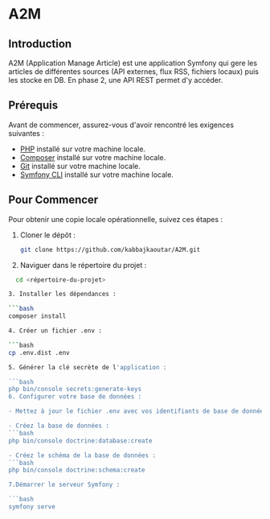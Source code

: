 # A2M

## Introduction
A2M (Application Manage Article) est une application Symfony qui gere les articles de différentes sources (API externes, flux RSS, fichiers locaux) puis les stocke en DB. En phase 2, une API REST permet d'y accéder.
## Prérequis
Avant de commencer, assurez-vous d'avoir rencontré les exigences suivantes :

- [PHP](https://www.php.net/) installé sur votre machine locale.
- [Composer](https://getcomposer.org/) installé sur votre machine locale.
- [Git](https://git-scm.com/) installé sur votre machine locale.
- [Symfony CLI](https://symfony.com/download) installé sur votre machine locale.

## Pour Commencer

Pour obtenir une copie locale opérationnelle, suivez ces étapes :

1. Cloner le dépôt :

   ```bash
   git clone https://github.com/kabbajkaoutar/A2M.git
   
2. Naviguer dans le répertoire du projet :

 ```bash
   cd <répertoire-du-projet>

3. Installer les dépendances :

 ```bash
composer install

4. Créer un fichier .env :

 ```bash
cp .env.dist .env

5. Générer la clé secrète de l'application :

```bash
php bin/console secrets:generate-keys
6. Configurer votre base de données :

- Mettez à jour le fichier .env avec vos identifiants de base de données.

- Créez la base de données :
```bash
php bin/console doctrine:database:create

- Créez le schéma de la base de données :
```bash
php bin/console doctrine:schema:create

7.Démarrer le serveur Symfony :

```bash
symfony serve
